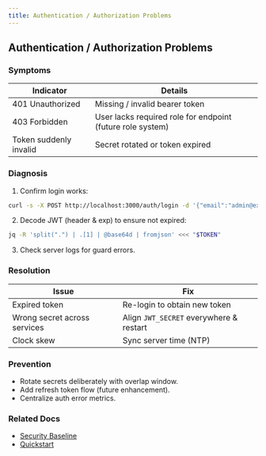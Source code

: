 ```yaml
---
title: Authentication / Authorization Problems
---
```


## Authentication / Authorization Problems

### Symptoms

| Indicator | Details |
|-----------|---------|
| 401 Unauthorized | Missing / invalid bearer token |
| 403 Forbidden | User lacks required role for endpoint (future role system) |
| Token suddenly invalid | Secret rotated or token expired |

### Diagnosis

1. Confirm login works:

```bash
curl -s -X POST http://localhost:3000/auth/login -d '{"email":"admin@example.com","password":"StrongP@ssw0rd"}' -H 'Content-Type: application/json'
```

2. Decode JWT (header & exp) to ensure not expired:

```bash
jq -R 'split(".") | .[1] | @base64d | fromjson' <<< "$TOKEN"
```

3. Check server logs for guard errors.

### Resolution

| Issue | Fix |
|-------|-----|
| Expired token | Re-login to obtain new token |
| Wrong secret across services | Align `JWT_SECRET` everywhere & restart |
| Clock skew | Sync server time (NTP) |

### Prevention

- Rotate secrets deliberately with overlap window.
- Add refresh token flow (future enhancement).
- Centralize auth error metrics.

### Related Docs

- [Security Baseline](../reference/security-baseline.md)
- [Quickstart](../getting-started/quickstart.md)
